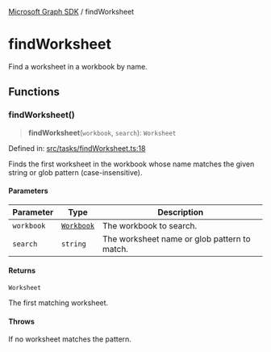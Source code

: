 [Microsoft Graph SDK](README.md) / findWorksheet

# findWorksheet

Find a worksheet in a workbook by name.

## Functions

### findWorksheet()

> **findWorksheet**(`workbook`, `search`): `Worksheet`

Defined in: [src/tasks/findWorksheet.ts:18](https://github.com/Future-Secure-AI/sharepoint-workbook/blob/main/src/tasks/findWorksheet.ts#L18)

Finds the first worksheet in the workbook whose name matches the given string or glob pattern (case-insensitive).

#### Parameters

| Parameter | Type | Description |
| ------ | ------ | ------ |
| `workbook` | [`Workbook`](Handle.md#workbook) | The workbook to search. |
| `search` | `string` | The worksheet name or glob pattern to match. |

#### Returns

`Worksheet`

The first matching worksheet.

#### Throws

If no worksheet matches the pattern.
